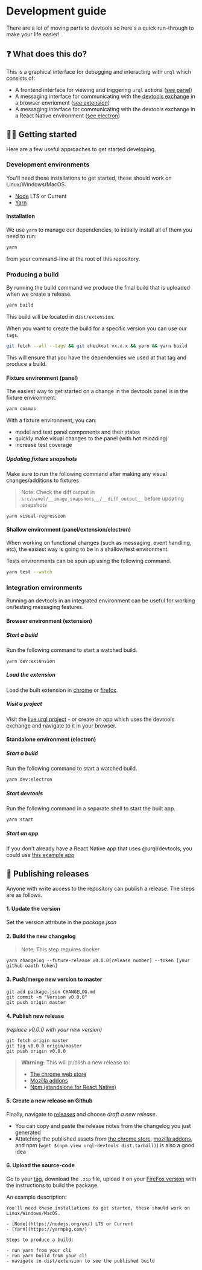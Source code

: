 # Development guide

There are a lot of moving parts to devtools so here's a quick run-through to make your life easier!

## ❓ What does this do?

This is a graphical interface for debugging and interacting with `urql` which consists of:

- A frontend interface for viewing and triggering `urql` actions ([see panel](https://github.com/FormidableLabs/urql-devtools/tree/master/src/panel))
- A messaging interface for communicating with the [devtools exchange](https://github.com/FormidableLabs/urql-devtools-exchange) in a browser envrioment ([see extension](https://github.com/FormidableLabs/urql-devtools/tree/master/src/extension))
- A messaging interface for communicating with the devtools exchange in a React Native environment ([see electron](https://github.com/FormidableLabs/urql-devtools/tree/master/src/electron))

## 👩‍💻 Getting started

Here are a few useful approaches to get started developing.

### Development environments

You'll need these installations to get started, these should work on Linux/Windows/MacOS.

- [Node](https://nodejs.org/en/) LTS or Current
- [Yarn](https://yarnpkg.com/)

#### Installation

We use `yarn` to manage our dependencies, to initially install all of them you need to run:

```sh
yarn
```

from your command-line at the root of this repository.

### Producing a build

By running the build command we produce the final build that is uploaded when we create a release.

```sh
yarn build
```

This build will be located in `dist/extension`.

When you want to create the build for a specific version you can use our `tags`.

```sh
git fetch --all --tags && git checkout vx.x.x && yarn && yarn build
```

This will ensure that you have the dependencies we used at that tag and produce a build.

#### Fixture environment (panel)

The easiest way to get started on a change in the devtools panel is in the fixture environment.

```sh
yarn cosmos
```

With a fixture environment, you can:

- model and test panel components and their states
- quickly make visual changes to the panel (with hot reloading)
- increase test coverage

##### Updating fixture snapshots

Make sure to run the following command after making any visual changes/additions to fixtures

> Note: Check the diff output in `src/panel/__image_snapshots__/__diff_output__` before updating snapshots

```
yarn visual-regression
```

#### Shallow environment (panel/extension/electron)

When working on functional changes (such as messaging, event handling, etc), the easiest way is going to be in a shallow/test environment.

Tests environments can be spun up using the following command.

```sh
yarn test --watch
```

### Integration environments

Running an devtools in an integrated environment can be useful for working on/testing messaging features.

#### Browser environment (extension)

##### Start a build

Run the following command to start a watched build.

```sh
yarn dev:extension
```

##### Load the extension

Load the built extension in [chrome](https://developer.chrome.com/extensions/getstarted#manifest) or [firefox](https://developer.mozilla.org/en-US/docs/Tools/about:debugging#Extensions).

##### Visit a project

Visit the [live urql project](https://urql-devtools-exchange.netlify.app/) - or create an app which uses the devtools exchange and navigate to it in your browser.

#### Standalone environment (electron)

##### Start a build

Run the following command to start a watched build.

```sh
yarn dev:electron
```

##### Start devtools

Run the following command in a separate shell to start the built app.

```sh
yarn start
```

##### Start an app

If you don't already have a React Native app that uses @urql/devtools, you could use [this example app](https://github.com/kadikraman/UrqlTest)

## 🚀 Publishing releases

Anyone with write access to the repository can publish a release. The steps are as follows.

#### 1. Update the version

Set the version attribute in the _package.json_

#### 2. Build the new changelog

> Note: This step requires docker

```
yarn changelog --future-release v0.0.0[release number] --token [your github oauth token]
```

#### 3. Push/merge new version to master

```
git add package.json CHANGELOG.md
git commit -m "Version v0.0.0"
git push origin master
```

#### 4. Publish new release

_(replace v0.0.0 with your new version)_

```
git fetch origin master
git tag v0.0.0 origin/master
git push origin v0.0.0
```

> **Warning:** This will publish a new release to:
>
> - [The chrome web store](https://chrome.google.com/webstore/detail/urql-devtools/mcfphkbpmkbeofnkjehahlmidmceblmm)
> - [Mozilla addons](https://addons.mozilla.org/en-GB/firefox/addon/urql-devtools/)
> - [Npm (standalone for React Native)](https://www.npmjs.com/package/urql-devtools)

#### 5. Create a new release on Github

Finally, navigate to [releases](https://github.com/FormidableLabs/urql-devtools/releases) and choose _draft a new release_.

- You can copy and paste the release notes from the changelog you just generated
- Attatching the published assets from [the chrome store](https://stackoverflow.com/questions/7184793/how-to-download-a-crx-file-from-the-chrome-web-store-for-a-given-id), [mozilla addons](https://superuser.com/questions/440999/how-to-download-firefox-extensions-from-addons-mozilla-org-without-installing-th/441011), and npm (`wget $(npm view urql-devtools dist.tarball)`) is also a good idea

#### 6. Upload the source-code

Go to your [tag](https://github.com/FormidableLabs/urql-devtools/releases), download the `.zip` file, upload it on your [FireFox version](https://addons.mozilla.org/en-GB/developers/addon/urql-devtools/versions) with the instructions to build the package.

An example description:

```
You'll need these installations to get started, these should work on Linux/Windows/MacOS.

- [Node](https://nodejs.org/en/) LTS or Current
- [Yarn](https://yarnpkg.com/)

Steps to produce a build:

- run yarn from your cli
- run yarn build from your cli
- navigate to dist/extension to see the published build
```
